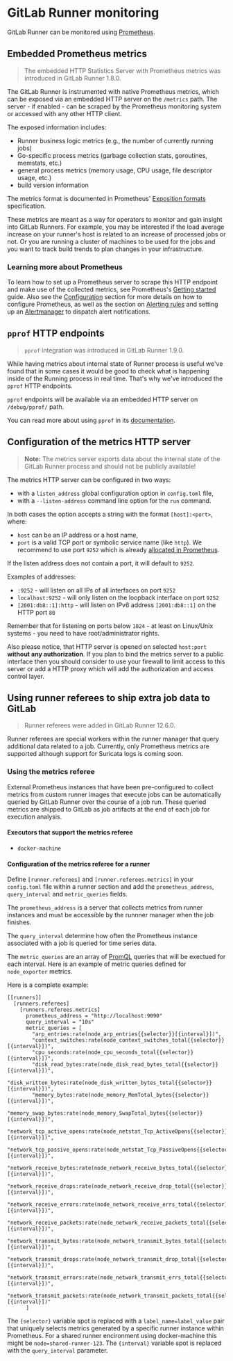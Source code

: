 # GitLab Runner monitoring

GitLab Runner can be monitored using [Prometheus].

## Embedded Prometheus metrics

> The embedded HTTP Statistics Server with Prometheus metrics was
introduced in GitLab Runner 1.8.0.

The GitLab Runner is instrumented with native Prometheus
metrics, which can be exposed via an embedded HTTP server on the `/metrics`
path. The server - if enabled - can be scraped by the Prometheus monitoring
system or accessed with any other HTTP client.

The exposed information includes:

- Runner business logic metrics (e.g., the number of currently running jobs)
- Go-specific process metrics (garbage collection stats, goroutines, memstats, etc.)
- general process metrics (memory usage, CPU usage, file descriptor usage, etc.)
- build version information

The metrics format is documented in Prometheus'
[Exposition formats](https://prometheus.io/docs/instrumenting/exposition_formats/)
specification.

These metrics are meant as a way for operators to monitor and gain insight into
GitLab Runners. For example, you may be interested if the load average increase
on your runner's host is related to an increase of processed jobs or not. Or
you are running a cluster of machines to be used for the jobs and you want to
track build trends to plan changes in your infrastructure.

### Learning more about Prometheus

To learn how to set up a Prometheus server to scrape this HTTP endpoint and
make use of the collected metrics, see Prometheus's [Getting
started](https://prometheus.io/docs/prometheus/latest/getting_started/) guide. Also
see the [Configuration](https://prometheus.io/docs/prometheus/latest/configuration/configuration/)
section for more details on how to configure Prometheus, as well as the section
on [Alerting rules](https://prometheus.io/docs/prometheus/latest/configuration/alerting_rules/) and setting up
an [Alertmanager](https://prometheus.io/docs/alerting/alertmanager/) to
dispatch alert notifications.

## `pprof` HTTP endpoints

> `pprof` integration was introduced in GitLab Runner 1.9.0.

While having metrics about internal state of Runner process is useful
we've found that in some cases it would be good to check what is happening
inside of the Running process in real time. That's why we've introduced
the `pprof` HTTP endpoints.

`pprof` endpoints will be available via an embedded HTTP server on `/debug/pprof/`
path.

You can read more about using `pprof` in its [documentation][go-pprof].

## Configuration of the metrics HTTP server

> **Note:**
The metrics server exports data about the internal state of the
GitLab Runner process and should not be publicly available!

The metrics HTTP server can be configured in two ways:

- with a `listen_address` global configuration option in `config.toml` file,
- with a `--listen-address` command line option for the `run` command.

In both cases the option accepts a string with the format `[host]:<port>`,
where:

- `host` can be an IP address or a host name,
- `port` is a valid TCP port or symbolic service name (like `http`). We recommend to use port `9252` which is already [allocated in Prometheus](https://github.com/prometheus/prometheus/wiki/Default-port-allocations).

If the listen address does not contain a port, it will default to `9252`.

Examples of addresses:

- `:9252` - will listen on all IPs of all interfaces on port `9252`
- `localhost:9252` - will only listen on the loopback interface on port `9252`
- `[2001:db8::1]:http` - will listen on IPv6 address `[2001:db8::1]` on the HTTP port `80`

Remember that for listening on ports below `1024` - at least on Linux/Unix
systems - you need to have root/administrator rights.

Also please notice, that HTTP server is opened on selected `host:port`
**without any authorization**. If you plan to bind the metrics server
to a public interface then you should consider to use your firewall to
limit access to this server or add a HTTP proxy which will add the
authorization and access control layer.

[go-pprof]: https://golang.org/pkg/net/http/pprof/
[prometheus]: https://prometheus.io

## Using runner referees to ship extra job data to GitLab

> Runner referees were added in GitLab Runner 12.6.0.

Runner referees are special workers within the runner manager that query additional data related to a job. Currently, only Prometheus metrics are supported although support for Suricata logs is coming soon.

### Using the metrics referee

External Prometheus instances that have been pre-configured to collect metrics from custom runner images that execute jobs can be automatically queried by GitLab Runner over the course of a job run. These queried metrics are shipped to GitLab as job artifacts at the end of each job for execution analysis.

#### Executors that support the metrics referee

* `docker-machine`

#### Configuration of the metrics referee for a runner

Define `[runner.referees]` and `[runner.referees.metrics]` in your `config.toml` file within a runner section and add the `prometheus_address`, `query_interval` and `metric_queries` fields.

The `prometheus_address` is a server that collects metrics from runner instances and must be accessible by the runnner manager when the job finishes.

The `query_interval` determine how often the Prometheus instance associated with a job is queried for time series data.

The `metric_queries` are an array of [PromQL](https://prometheus.io/docs/prometheus/latest/querying/basics) queries that will be exectued for each interval. Here is an example of metric queries defined for `node_exporter` metrics.

Here is a complete example:

```
[[runners]]
  [runners.referees]
    [runners.referees.metrics]
      prometheus_address = "http://localhost:9090"
      query_interval = "10s"
      metric_queries = [
        "arp_entries:rate(node_arp_entries{{selector}}[{interval}])",
        "context_switches:rate(node_context_switches_total{{selector}}[{interval}])",
        "cpu_seconds:rate(node_cpu_seconds_total{{selector}}[{interval}])",
        "disk_read_bytes:rate(node_disk_read_bytes_total{{selector}}[{interval}])",
        "disk_written_bytes:rate(node_disk_written_bytes_total{{selector}}[{interval}])",
        "memory_bytes:rate(node_memory_MemTotal_bytes{{selector}}[{interval}])",
        "memory_swap_bytes:rate(node_memory_SwapTotal_bytes{{selector}}[{interval}])",
        "network_tcp_active_opens:rate(node_netstat_Tcp_ActiveOpens{{selector}}[{interval}])",
        "network_tcp_passive_opens:rate(node_netstat_Tcp_PassiveOpens{{selector}}[{interval}])",
        "network_receive_bytes:rate(node_network_receive_bytes_total{{selector}}[{interval}])",
        "network_receive_drops:rate(node_network_receive_drop_total{{selector}}[{interval}])",
        "network_receive_errors:rate(node_network_receive_errs_total{{selector}}[{interval}])",
        "network_receive_packets:rate(node_network_receive_packets_total{{selector}}[{interval}])",
        "network_transmit_bytes:rate(node_network_transmit_bytes_total{{selector}}[{interval}])",
        "network_transmit_drops:rate(node_network_transmit_drop_total{{selector}}[{interval}])",
        "network_transmit_errors:rate(node_network_transmit_errs_total{{selector}}[{interval}])",
        "network_transmit_packets:rate(node_network_transmit_packets_total{{selector}}[{interval}])"
      ]
```

The `{selector}` variable spot is replaced with a `label_name=label_value` pair that uniquely selects metrics generated by a specific runner instance within Prometheus. For a shared runner encironment using docker-machine this might be `node=shared-runner-123`. The `{interval}` variable spot is replaced with the `query_interval` parameter.